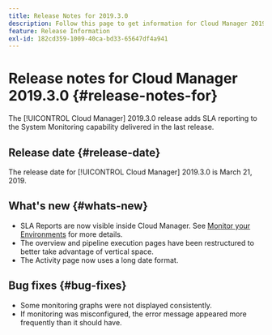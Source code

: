 ```yaml
---
title: Release Notes for 2019.3.0
description: Follow this page to get information for Cloud Manager 2019.3.0.
feature: Release Information
exl-id: 182cd359-1009-40ca-bd33-65647df4a941
---
```

# Release notes for Cloud Manager 2019.3.0 {#release-notes-for}

The [!UICONTROL Cloud Manager] 2019.3.0 release adds SLA reporting to the System Monitoring capability delivered in the last release.

## Release date {#release-date}

The release date for [!UICONTROL Cloud Manager] 2019.3.0 is March 21, 2019.

## What's new {#whats-new}

* SLA Reports are now visible inside Cloud Manager. See [Monitor your Environments](/help/using/monitoring-environments.md) for more details.
* The overview and pipeline execution pages have been restructured to better take advantage of vertical space.
* The Activity page now uses a long date format.

## Bug fixes {#bug-fixes}

* Some monitoring graphs were not displayed consistently.
* If monitoring was misconfigured, the error message appeared more frequently than it should have.
